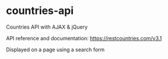 # countries-api

Countries API with AJAX & jQuery 

API reference and documentation: https://restcountries.com/v3.1

Displayed on a page using a search form 
